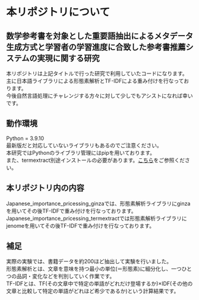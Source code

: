 # 本リポジトリについて
## 数学参考書を対象とした重要語抽出によるメタデータ生成方式と学習者の学習進度に合致した参考書推薦システムの実現に関する研究
本リポジトリは上記タイトルで行った研究で利用していたコードになります。  
主に日本語ライブラリによる形態素解析とTF-IDFによる重み付けを行なっております。  
今後自然言語処理にチャレンジする方々に対して少しでもアシストになれば幸いです。  
  
## 動作環境
Python = 3.9.10  
最新版だと対応していないライブラリもあるのでご注意ください。  
本研究ではPythonのライブラリ管理にはpipを用いております。  
また、termextract別途インストールの必要があります。[こちら](https://github.com/kanjirz50/termextract)をご参照ください。  

## 本リポジトリ内の内容
Japanese_importance_pricessing_ginzaでは、形態素解析ライブラリにginzaを用いてその後TF-IDFで重み付けを行なっております。
Japanese_importance_pricessing_termextractでは形態素解析ライブラリにjenomeを用いてその後TF-IDFで重み付けを行なっております。
## 補足
実際の実験では、書籍データを約200ほど抽出して実験を行いました。  
形態素解析とは、文章を意味を持つ最小の単位(＝形態素)に細分化し、一つひとつの品詞・変化などを判別していく作業です。    
TF-IDFとは、TF(その文章中で特定の単語がどれだけ登場するか)×IDF(その他の文章と比較して特定の単語がどれほど希少であるか)という計算結果です。  
